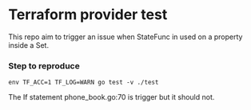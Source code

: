 # Terraform provider test

This repo aim to trigger an issue when StateFunc in used on a property inside a Set.
### Step to reproduce
```
env TF_ACC=1 TF_LOG=WARN go test -v ./test
```

The If statement phone_book.go:70 is trigger but it should not.


